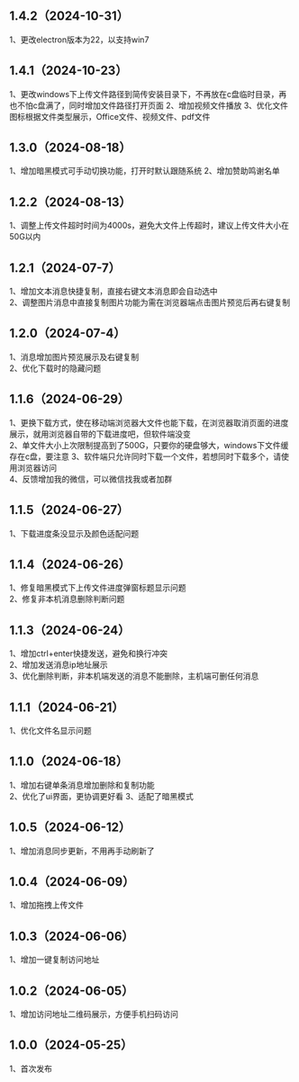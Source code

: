 ## 1.4.2（2024-10-31）
1、更改electron版本为22，以支持win7
## 1.4.1（2024-10-23）
1、更改windows下上传文件路径到简传安装目录下，不再放在c盘临时目录，再也不怕c盘满了，同时增加文件路径打开页面
2、增加视频文件播放
3、优化文件图标根据文件类型展示，Office文件、视频文件、pdf文件
## 1.3.0（2024-08-18）
1、增加暗黑模式可手动切换功能，打开时默认跟随系统
2、增加赞助鸣谢名单
## 1.2.2（2024-08-13）
1、调整上传文件超时时间为4000s，避免大文件上传超时，建议上传文件大小在50G以内 
## 1.2.1（2024-07-7）
1、增加文本消息快捷复制，直接右键文本消息即会自动选中  
2、调整图片消息中直接复制图片功能为需在浏览器端点击图片预览后再右键复制    
## 1.2.0（2024-07-4）
1、消息增加图片预览展示及右键复制  
2、优化下载时的隐藏问题  
## 1.1.6（2024-06-29）
1、更换下载方式，使在移动端浏览器大文件也能下载，在浏览器取消页面的进度展示，就用浏览器自带的下载进度吧，但软件端没变  
2、单文件大小上次限制提高到了500G，只要你的硬盘够大，windows下文件缓存在c盘，要注意 
3、软件端只允许同时下载一个文件，若想同时下载多个，请使用浏览器访问  
4、反馈增加我的微信，可以微信找我或者加群  
## 1.1.5（2024-06-27）
1、下载进度条没显示及颜色适配问题  
## 1.1.4（2024-06-26）
1、修复暗黑模式下上传文件进度弹窗标题显示问题  
2、修复非本机消息删除判断问题  
## 1.1.3（2024-06-24）
1、增加ctrl+enter快捷发送，避免和换行冲突  
2、增加发送消息ip地址展示  
3、优化删除判断，非本机端发送的消息不能删除，主机端可删任何消息
## 1.1.1（2024-06-21）
1、优化文件名显示问题
## 1.1.0（2024-06-18）
1、增加右键单条消息增加删除和复制功能  
2、优化了ui界面，更协调更好看
3、适配了暗黑模式
## 1.0.5（2024-06-12）
1、增加消息同步更新，不用再手动刷新了
## 1.0.4（2024-06-09）
1、增加拖拽上传文件
## 1.0.3（2024-06-06）
1、增加一键复制访问地址
## 1.0.2（2024-06-05）
1、增加访问地址二维码展示，方便手机扫码访问
## 1.0.0（2024-05-25）
1、首次发布
